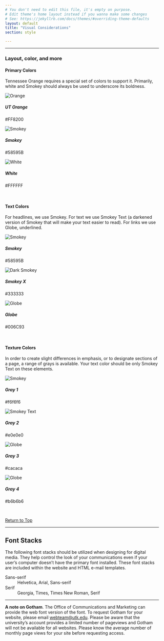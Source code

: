 ```yaml
---
# You don't need to edit this file, it's empty on purpose.
# Edit theme's home layout instead if you wanna make some changes
# See: https://jekyllrb.com/docs/themes/#overriding-theme-defaults
layout: default
title: "Visual Considerations"
section: style

---
```


***

### Layout, color, and more

#### Primary Colors

Tennessee Orange requires a special set of colors to support it. Primarily, white and Smokey should always be used to underscore its boldness.

<div class="one-third column" style="width: 9rem;">
<img class="card-img-top" src="{{ site.baseurl }}/assets/i/clr-orange.gif" alt="Orange">
<div class="card-body">
  <h5 class="card-title">UT Orange</h5>
  <p class="card-text">#FF8200</p>
</div>
</div>
<div class="one-third column" style="width: 9rem;">
<img class="card-img-top" src="{{ site.baseurl }}/assets/i/clr-smokey.gif" alt="Smokey">
<div class="card-body">
  <h5 class="card-title">Smokey</h5>
  <p class="card-text">#58595B</p>
</div>

</div>
<div class="one-third column" style="width: 9rem;">
<img class="card-img-top" src="{{ site.baseurl }}/assets/i/clr-white.gif" alt="White">
<div class="card-body">
  <h5 class="card-title">White</h5>
  <p class="card-text">#FFFFFF</p>
</div>
</div>
<br class="clear">




#### Text Colors

For headlines, we use Smokey. For text we use Smokey Text (a darkened version of Smokey that will make your text easier to read). For links we use Globe, underlined.


<div class="one-third column" style="width: 9rem;">
    <img class="card-img-top" src="{{ site.baseurl }}/assets/i/clr-smokey.gif" alt="Smokey">
    <div class="card-body">
      <h5 class="card-title">Smokey</h5>
      <p class="card-text">#58595B</p>
    </div>
  </div>
<div class="one-third column" style="width: 9rem;">
    <img class="card-img-top" src="{{ site.baseurl }}/assets/i/clr-text.gif" alt="Dark Smokey">
    <div class="card-body">
      <h5 class="card-title">Smokey X</h5>
      <p class="card-text">#333333</p>
    </div>

  </div>
<div class="one-third column" style="width: 9rem;">
    <img class="card-img-top" src="{{ site.baseurl }}/assets/i/clr-globe.gif" alt="Globe">
    <div class="card-body">
      <h5 class="card-title">Globe</h5>
      <p class="card-text">#006C93</p>
    </div>
  </div>
<br class="clear">


#### Texture Colors

In order to create slight differences in emphasis, or to designate sections of a page, a range of grays is available. Your text color should be only Smokey Text on these elements.


<div class="one-third column" style="width: 9rem;">
    <img class="card-img-top" src="{{ site.baseurl }}/assets/i/clr-gray1.gif" alt="Smokey">
    <div class="card-body">
      <h5 class="card-title">Gray 1</h5>
      <p class="card-text">#f6f6f6</p>
    </div>
  </div>
<div class="one-third column" style="width: 9rem;">
    <img class="card-img-top" src="{{ site.baseurl }}/assets/i/clr-gray2.gif" alt="Smokey Text">
    <div class="card-body">
      <h5 class="card-title">Gray 2</h5>
      <p class="card-text">#e0e0e0</p>
    </div>

  </div>
<div class="one-third column" style="width: 9rem;">
    <img class="card-img-top" src="{{ site.baseurl }}/assets/i/clr-gray3.gif" alt="Globe">
    <div class="card-body">
      <h5 class="card-title">Gray 3</h5>
      <p class="card-text">#cacaca</p>
    </div>
  </div>

<div class="one-third column" style="width: 9rem;">
    <img class="card-img-top" src="{{ site.baseurl }}/assets/i/clr-gray4.gif" alt="Globe">
    <div class="card-body">
      <h5 class="card-title">Gray 4</h5>
      <p class="card-text">#b6b6b6</p>
    </div>
  </div>
<br class="clear">

[Return to Top](#content)

***

## Font Stacks

The following font stacks should be utilized when designing for digital media. They help control the look of your communications even if your user’s computer doesn’t have the primary font installed. These font stacks are included within the website and HTML e-mail templates.



<dl>
  <dt>Sans-serif</dt>
  <dd>Helvetica, Arial, Sans-serif</dd>
  <dt>Serif</dt>
  <dd>Georgia, Times, Times New Roman, Serif</dd>
</dl>

***

**A note on Gotham**. The Office of Communications and Marketing can provide the web font version of the font. To request Gotham for your website, please email webteam@utk.edu. Please be aware that the university’s account provides a limited number of pageviews and Gotham will not be available for all websites. Please know the average number of monthly page views for your site before requesting access.
